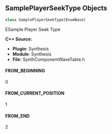 ## SamplePlayerSeekType Objects

```python
class SamplePlayerSeekType(EnumBase)
```

ESample Player Seek Type

**C++ Source:**

- **Plugin**: Synthesis
- **Module**: Synthesis
- **File**: SynthComponentWaveTable.h

<a id="unreal.SamplePlayerSeekType.FROM_BEGINNING"></a>

#### FROM_BEGINNING

0

<a id="unreal.SamplePlayerSeekType.FROM_CURRENT_POSITION"></a>

#### FROM_CURRENT_POSITION

1

<a id="unreal.SamplePlayerSeekType.FROM_END"></a>

#### FROM_END

2

<a id="unreal.SynthKnobSize"></a>
